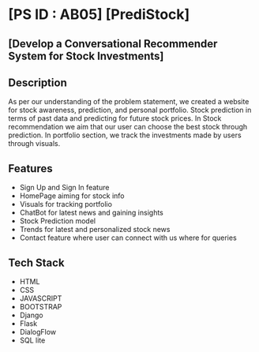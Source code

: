 # [PS ID : AB05] [PrediStock]
##  [Develop a Conversational Recommender System for Stock Investments]



## Description
As per our understanding of the problem statement, we created a website for stock awareness, prediction, and personal portfolio. Stock prediction in terms of past data and predicting for future stock prices. In Stock recommendation we aim that our user can choose the best stock through prediction. In portfolio section, we track the investments made by users through visuals.

## Features
- Sign Up and Sign In feature 
- HomePage aiming for stock info
- Visuals for  tracking portfolio
- ChatBot for latest news and gaining insights
- Stock Prediction model
- Trends for latest and personalized stock news
- Contact feature where user can connect with us where for queries

## Tech Stack
- HTML
- CSS 
- JAVASCRIPT
- BOOTSTRAP
- Django
- Flask
- DialogFlow
- SQL lite
  
